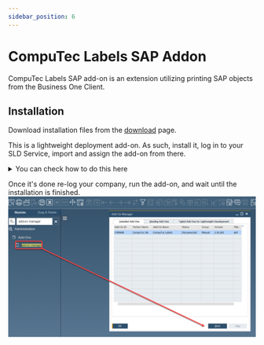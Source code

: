 ```yaml
---
sidebar_position: 6
---
```


# CompuTec Labels SAP Addon

CompuTec Labels SAP add-on is an extension utilizing printing SAP objects from the Business One Client.

## Installation

Download installation files from the [download](../releases/download.md#computec-labels-sap-addon)  page.

This is a lightweight deployment add-on. As such, install it, log in to your SLD Service, import and assign the add-on from there.

<details>
<summary>You can check how to do this here</summary>
<div>
1. Choose the right option in SAP Business One:
    ![CT Label Addon](./media/computec-labels-setup-addon/ct-labels-add.png)
2. Log in to the System Landscape Directory:
    ![Login](./media/computec-labels-setup-addon/sld-login.png)
3. Choose import and browse to the path with the add-on installation file:
    ![Import Addon](./media/computec-labels-setup-addon/import-add-on.png)
4. Go to Company Assignment, choose the required database from Company List and click Assign:
    ![Database Assign](./media/computec-labels-setup-addon/database-assign.png)
5. Choose the CTLabelAddon option and go through the installation by clicking Next:
    ![Assign CTL](./media/computec-labels-setup-addon/assign-ctl.png)
6. It is recommended to set up the manual type of Startup Mode on the first run of the application. It can be changed later to Automatic or Mandatory.
</div>
</details>

Once it's done re-log your company, run the add-on, and wait until the installation is finished.
![Ct Labels Start Addon](./media/computec-labels-setup-addon/ct-labels-start-add-on.png)
